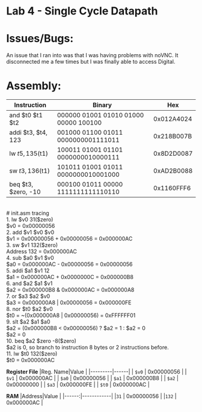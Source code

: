 # Lab 4 - Single Cycle Datapath 
# Issues/Bugs:<br>
An issue that I ran into was that I was having problems with noVNC. It disconnected me a few times but I was finally able to access Digital.<br>
# Assembly: <br>
|Instruction   | Binary | Hex    |
|--------------|--------|--------|
| and $t0 $t1 $t2 | 000000 01001 01010 01000 00000 100100| 0x012A4024 |
| addi $t3, $t4, 123    | 001000 01100 01011 0000000001111011 | 0x218B007B          |
| lw $t5, 135($t1)   | 	100011 01001 01101 0000000010000111 | 	0x8D2D0087          |
| sw $t3, 136($t1)    | 	101011 01001 01011 0000000010001000 | 	0xAD2B0088          |
| beq $t3, $zero, -10    | 	000100 01011 00000 1111111111110110 | 	0x1160FFF6          |
<br>
# init.asm tracing <br>
1. lw $v0 31($zero) <br>
$v0 = 0x00000056 <br>
2. add $v1 $v0 $v0 <br>
$v1 = 0x00000056 + 0x00000056 = 0x000000AC <br>
3. sw $v1 132($zero)<br>
Address 132 = 0x000000AC <br>
4. sub $a0 $v1 $v0<br>
$a0 = 0x000000AC - 0x00000056 = 0x00000056<br>
5. addi $a1 $v1 12<br>
$a1 = 0x000000AC + 0x0000000C = 0x000000B8<br>
6. and $a2 $a1 $v1<br>
$a2 = 0x000000B8 & 0x000000AC = 0x000000A8<br>
7. or $a3 $a2 $v0<br>
$a3 = 0x000000A8 | 0x00000056 = 0x000000FE<br>
8. nor $t0 $a2 $v0<br>
$t0 = ~(0x000000A8 | 0x00000056) = 0xFFFFFF01<br>
9. slt $a2 $a1 $a0<br>
$a2 = (0x000000B8 < 0x00000056) ? $a2 = 1 : $a2 = 0<br>
$a2 = 0<br>
10. beq $a2 $zero -8($zero)<br>
$a2 is 0, so branch to instruction 8 bytes or 2 instructions before.<br>
11. lw $t0 132($zero)<br>
$t0 = 0x000000AC<br>

**Register File**
|Reg. Name|Value |
|---------|------|
| `$v0`   | 0x00000056 |
| `$v1`   | 0x000000AC    |
| `$a0`   | 0x00000056    |
| `$a1`   | 0x000000B8    |
| `$a2`   | 0x00000000    |
| `$a3`   | 0x000000FE    |
| `$t0`   | 0x000000AC    |

**RAM**
|Address|Value       |
|------:|------------|
|`31`     | 0x00000056 |
|`132`    | 0x000000AC |